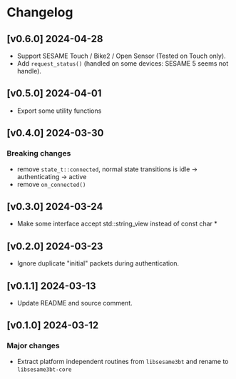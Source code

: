# Changelog

## [v0.6.0] 2024-04-28

- Support SESAME Touch / Bike2 / Open Sensor (Tested on Touch only).
- Add `request_status()` (handled on some devices: SESAME 5 seems not handle).

## [v0.5.0] 2024-04-01

- Export some utility functions

## [v0.4.0] 2024-03-30
### Breaking changes

- remove `state_t::connected`, normal state transitions is idle -> authenticating -> active
- remove `on_connected()`

## [v0.3.0] 2024-03-24

- Make some interface accept std::string_view instead of const char *

## [v0.2.0] 2024-03-23

- Ignore duplicate "initial" packets during authentication.

## [v0.1.1] 2024-03-13

- Update README and source comment.

## [v0.1.0] 2024-03-12

### Major changes

- Extract platform independent routines from `libsesame3bt` and rename to `libsesame3bt-core`
